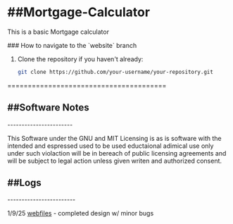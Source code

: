 <h1>##Mortgage-Calculator</h1>
<p>This is a basic Mortgage calculator</p>
### How to navigate to the `website` branch

1. Clone the repository if you haven't already:
   ```sh
   git clone https://github.com/your-username/your-repository.git
=======================================
<h2>##Software Notes</h2>
-----------------------
<p>This Software under the GNU and MIT Licensing is as is software with the intended and espressed used to be used eductaional adimical use only under such violaction will be in bereach of public licensing agreements and will be subject to legal action unless given writen and authorized consent.</p>
<h2>##Logs</h2>
------------------------
<p>1/9/25 <a href="https://github.com/rhamseyswork/Mortgage-Calculator/tree/webfiles">webfiles</a> - completed design w/ minor bugs</p>
